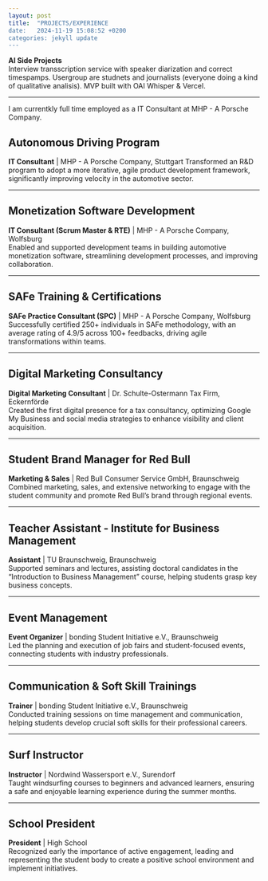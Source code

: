 ```yaml
---
layout: post
title:  "PROJECTS/EXPERIENCE
date:   2024-11-19 15:08:52 +0200
categories: jekyll update
---
```


**AI Side Projects**  
Interview transscription service with speaker diarization and correct timespamps. Usergroup are studnets and journalists (everyone doing a kind of qualitative analisis). MVP built with OAI Whisper & Vercel.



---

I am currentkly full time employed as a IT Consultant at MHP - A Porsche Company.

## Autonomous Driving Program

**IT Consultant** | MHP - A Porsche Company, Stuttgart
Transformed an R&D program to adopt a more iterative, agile product development framework, significantly improving velocity in the automotive sector.

---

## Monetization Software Development

**IT Consultant (Scrum Master & RTE)** | MHP - A Porsche Company, Wolfsburg  
Enabled and supported development teams in building automotive monetization software, streamlining development processes, and improving collaboration.

---

## SAFe Training & Certifications

**SAFe Practice Consultant (SPC)** | MHP - A Porsche Company, Wolfsburg  
Successfully certified 250+ individuals in SAFe methodology, with an average rating of 4.9/5 across 100+ feedbacks, driving agile transformations within teams.

---

## Digital Marketing Consultancy

**Digital Marketing Consultant** | Dr. Schulte-Ostermann Tax Firm, Eckernförde  
Created the first digital presence for a tax consultancy, optimizing Google My Business and social media strategies to enhance visibility and client acquisition.

---

## Student Brand Manager for Red Bull

**Marketing & Sales** | Red Bull Consumer Service GmbH, Braunschweig  
Combined marketing, sales, and extensive networking to engage with the student community and promote Red Bull’s brand through regional events.

---

## Teacher Assistant - Institute for Business Management

**Assistant** | TU Braunschweig, Braunschweig  
Supported seminars and lectures, assisting doctoral candidates in the “Introduction to Business Management” course, helping students grasp key business concepts.

---

## Event Management

**Event Organizer** | bonding Student Initiative e.V., Braunschweig  
Led the planning and execution of job fairs and student-focused events, connecting students with industry professionals.

---

## Communication & Soft Skill Trainings

**Trainer** | bonding Student Initiative e.V., Braunschweig  
Conducted training sessions on time management and communication, helping students develop crucial soft skills for their professional careers.

---

## Surf Instructor

**Instructor** | Nordwind Wassersport e.V., Surendorf  
Taught windsurfing courses to beginners and advanced learners, ensuring a safe and enjoyable learning experience during the summer months.

---

## School President

**President** | High School  
Recognized early the importance of active engagement, leading and representing the student body to create a positive school environment and implement initiatives.

[jekyll-docs]: https://jekyllrb.com/docs/home
[jekyll-gh]:   https://github.com/jekyll/jekyll
[jekyll-talk]: https://talk.jekyllrb.com/
